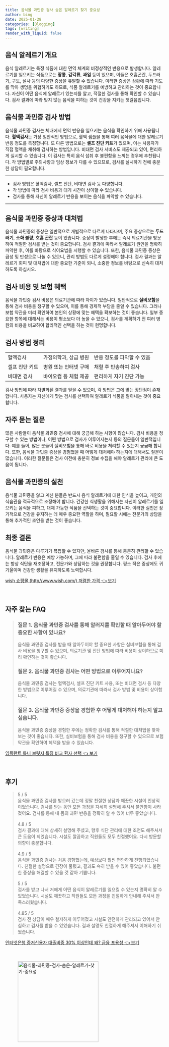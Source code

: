 ```yaml
---
title: 음식물 과민증 검사 숨은 알레르기 찾기 중요성
author: bing
date: 2025-01-28
categories: [Blogging]
tags: [writing]
render_with_liquid: false
---
```



<h2 id='음식 알레르기 개요'>음식 알레르기 개요</h2>

<p>음식 알레르기는 특정 식품에 대한 면역 체계의 비정상적인 반응으로 발생합니다. 알레르기를 일으키는 식품으로는 <b>땅콩</b>, <b>갑각류</b>, <b>과일</b> 등이 있으며, 이들은 호흡곤란, 두드러기, 구토, 설사 등의 다양한 증상을 유발할 수 있습니다. 이러한 증상은 상황에 따라 기도를 막아 생명을 위협하기도 하므로, 식품 알레르기를 예방하고 관리하는 것이 중요합니다. 자신이 어떤 음식에 알레르기 있는지를 알고, 적절한 검사를 통해 확인할 수 있습니다. 검사 결과에 따라 맞지 않는 음식을 피하는 것이 건강을 지키는 첫걸음입니다.</p>

<h2 id='음식물 과민증 검사 방법'>음식물 과민증 검사 방법</h2>

<p>음식물 과민증 검사는 체내에서 면역 반응을 일으키는 음식을 확인하기 위해 사용됩니다. <b>혈액검사</b>는 가장 일반적인 방법으로, 혈액 샘플을 통해 여러 음식물에 대한 알레르기 반응 정도를 측정합니다. 또 다른 방법으로는 <b>셀프 진단 키트</b>가 있으며, 이는 사용자가 직접 혈액을 채취해 검사하는 방법입니다. 비대면 검사 서비스도 제공되고 있어, 편리하게 실시할 수 있습니다. 이 검사는 특히 음식 섭취 후 불편함을 느끼는 경우에 추천됩니다. 각 방법별로 주의사항과 임상 정보가 다를 수 있으므로, 검사를 실시하기 전에 충분한 상담이 필요합니다.</p>

<hr />

<ul>
    <li>검사 방법은 혈액검사, 셀프 진단, 비대면 검사 등 다양합니다.</li>
    <li>각 방법에 따라 검사 비용과 대기 시간이 상이할 수 있습니다.</li>
    <li>검사를 통해 자신이 알레르기 반응을 보이는 음식을 파악할 수 있습니다.</li>
</ul>

<hr />

<h2 id='음식물 과민증 증상과 대처법'>음식물 과민증 증상과 대처법</h2>

<p>음식물 과민증의 증상은 일반적으로 개별적으로 다르게 나타나며, 주요 증상으로는 <b>두드러기</b>, <b>소화 불량</b>, <b>호흡 곤란</b> 등이 있습니다. 증상이 발생한 후에는 즉시 의료기관을 방문하여 적절한 검사를 받는 것이 중요합니다. 검사 결과에 따라서 알레르기 원인을 명확히 파악한 후, 이를 바탕으로 식이요법을 시행할 수 있습니다. 또한, 음식물 과민증 증상은 급성 및 만성으로 나눌 수 있으니, 관리 방법도 다르게 설정해야 합니다. 검사 결과는 알레르기 회피 및 대처법에 대한 중요한 기준이 되니, 소중한 정보를 바탕으로 신속히 대처하도록 하십시오.</p>

<h2 id='검사 비용 및 보험 혜택'>검사 비용 및 보험 혜택</h2>

<p>음식물 과민증 검사 비용은 의료기관에 따라 차이가 있습니다. 일반적으로 <b>실비보험</b>을 통해 검사 비용을 청구할 수 있으며, 이를 통해 경제적 부담을 줄일 수 있습니다. 그러나 보험 약관을 미리 확인하여 본인의 상황에 맞는 혜택을 확보하는 것이 좋습니다. 일부 중요한 항목에 대해서는 비용이 평소보다 더 높을 수 있으니, 검사를 계획하기 전 여러 병원의 비용을 비교하여 합리적인 선택을 하는 것이 현명합니다.</p>

<h2 id='검사 방법 정리'>검사 방법 정리</h2>

<table>
    <tr>
        <td>혈액검사</td>
        <td>가정의학과, 상급 병원</td>
        <td>반응 정도를 파악할 수 있음</td>
    </tr>
    <tr>
        <td>셀프 진단 키트</td>
        <td>병원 또는 인터넷 구매</td>
        <td>채혈 후 반송하여 검사</td>
    </tr>
    <tr>
        <td>비대면 검사</td>
        <td>바이오컴 등 체험 제공</td>
        <td>편리하게 자기 진단 가능</td>
    </tr>
</table>

<p>검사 방법에 따라 차별화된 결과를 얻을 수 있으며, 각 방법은 그에 맞는 장단점이 존재합니다. 사용자는 자신에게 맞는 검사를 선택하여 알레르기 식품을 알아내는 것이 중요합니다.</p>

<h2 id='자주 묻는 질문'>자주 묻는 질문</h2>

<p>많은 사람들이 음식물 과민증 검사에 대해 궁금해 하는 사항이 많습니다. 검사 비용을 청구할 수 있는 방법이나, 어떤 방법으로 검사가 이루어지는지 등의 질문들이 일반적입니다. 예를 들어, 많은 분들이 실비보험을 통해 바로 비용을 처리할 수 있는지 궁금해 합니다. 또한, 음식물 과민증 증상을 경험했을 때 어떻게 대처해야 하는지에 대해서도 질문이 많습니다. 이러한 질문들은 검사 이전에 충분히 정보 수집을 해야 알레르기 관리에 큰 도움이 됩니다.</p>

<h2 id='음식물 과민증의 실천'>음식물 과민증의 실천</h2>

<p>음식물 과민증을 앓고 계신 분들은 반드시 음식 알레르기에 대한 인식을 높이고, 개인의 식습관을 적극적으로 조정해야 합니다. 건강한 식생활을 위해서는 자신이 알레르기를 일으키는 음식을 피하고, 대체 가능한 식품을 선택하는 것이 중요합니다. 이러한 실천은 장기적으로 건강을 유지하는 데 매우 중요한 역할을 하며, 필요할 시에는 전문가의 상담을 통해 추가적인 조언을 받는 것이 좋습니다.</p>

<h2 id='최종 결론'>최종 결론</h2>

<p>음식물 과민증은 다루기가 복잡할 수 있지만, 올바른 검사를 통해 충분히 관리할 수 있습니다. 알레르기 반응은 예방 가능하며, 그에 따라 불편함을 줄일 수 있습니다. 검사 후에는 항상 식단을 재조정하고, 전문가와 상담하는 것을 권장합니다. 평소 작은 증상에도 귀 기울이며 건강한 생활을 유지하도록 노력합시다.</p>


<p><a class="click-button" title="wish 쇼핑몰 (http//www.wish.com/) 저렴한 가격" href="https://blackassets.github.io/posts/wish-%EC%87%BC%ED%95%91%EB%AA%B0-(httpwww.wish.com)-%EC%A0%80%EB%A0%B4%ED%95%9C-%EA%B0%80%EA%B2%A9/" rel="dofollow">wish 쇼핑몰 (http//www.wish.com/) 저렴한 가격 👈 보기</a></p><br>
<h2 id='자주_찾는_FAQ'>자주 찾는 FAQ</h2>
<div itemscope="" itemtype="https://schema.org/FAQPage"> 
<blockquote> 
<div itemscope="" itemprop="mainEntity" itemtype="https://schema.org/Question"> 
<h3 itemprop="name">질문 1. 음식물 과민증 검사를 통해 알러지를 확인할 때 알아두어야 할 중요한 사항이 있나요?</h3> 
<div itemscope="" itemprop="acceptedAnswer" itemtype="https://schema.org/Answer"> 
<span itemprop="text"> 
<p>음식물 과민증 검사를 받을 때 알아두어야 할 중요한 사항은 실비보험을 통해 검사 비용을 청구할 수 있으며, 의료기관 및 진단 방법에 따라 비용이 상이하므로 미리 확인하는 것이 좋습니다.</p> 
</span> 
</div> 
</div> 

<div itemscope="" itemprop="mainEntity" itemtype="https://schema.org/Question"> 
<h3 itemprop="name">질문 2. 음식물 과민증 검사는 어떤 방법으로 이루어지나요?</h3> 
<div itemscope="" itemprop="acceptedAnswer" itemtype="https://schema.org/Answer"> 
<span itemprop="text"> 
<p>음식물 과민증 검사는 혈액검사, 셀프 진단 키트 사용, 또는 비대면 검사 등 다양한 방법으로 이루어질 수 있으며, 의료기관에 따라서 검사 방법 및 비용이 상이합니다.</p> 
</span> 
</div> 
</div> 

<div itemscope="" itemprop="mainEntity" itemtype="https://schema.org/Question"> 
<h3 itemprop="name">질문 3. 음식물 과민증 증상을 경험한 후 어떻게 대처해야 하는지 알고 싶습니다.</h3> 
<div itemscope="" itemprop="acceptedAnswer" itemtype="https://schema.org/Answer"> 
<span itemprop="text"> 
<p>음식물 과민증 증상을 경험한 후에는 정확한 검사를 통해 적절한 대처법을 찾아보는 것이 좋습니다. 또한, 실비보험을 통해 검사 비용을 청구할 수 있으므로 보험 약관을 확인하여 혜택을 받을 수 있습니다.</p> 
</span> 
</div> 
</div> 

</blockquote> 
</div>
<p><a class="click-button" title="임플란트 틀니 브릿지 특징 비교 환자 선택" href="https://blackassets.github.io/posts/%EC%9E%84%ED%94%8C%EB%9E%80%ED%8A%B8-%ED%8B%80%EB%8B%88-%EB%B8%8C%EB%A6%BF%EC%A7%80-%ED%8A%B9%EC%A7%95-%EB%B9%84%EA%B5%90-%ED%99%98%EC%9E%90-%EC%84%A0%ED%83%9D/" rel="dofollow">임플란트 틀니 브릿지 특징 비교 환자 선택 👈 보기</a></p><br>
<h2 id='후기'>후기</h2>
<div itemscope itemtype="https://schema.org/Product">
  <blockquote>
  <div itemprop="review" itemscope itemtype="https://schema.org/Review">
      <div itemprop="reviewRating" itemscope itemtype="https://schema.org/Rating"> <span itemprop="ratingValue">5</span> / <span itemprop="bestRating">5</span> </div>
      <span itemprop="reviewBody">음식물 과민증 검사를 받으러 갔는데 정말 친절한 상담과 깨끗한 시설이 인상적이었습니다. 검사를 받는 동안 모든 과정을 자세히 설명해 주셔서 불안함이 사라졌어요. 검사를 통해 내 몸의 과민 반응을 정확히 알 수 있어 너무 좋았습니다.</span>
  </div>
  <br>
  <div itemprop="review" itemscope itemtype="https://schema.org/Review">
      <div itemprop="reviewRating" itemscope itemtype="https://schema.org/Rating"> <span itemprop="ratingValue">4.8</span> / <span itemprop="bestRating">5</span> </div>
      <span itemprop="reviewBody">검사 결과에 대해 상세히 설명해 주셨고, 향후 식단 관리에 대한 조언도 해주셔서 큰 도움이 되었습니다. 시설도 깔끔하고 직원들도 모두 친절했어요. 다시 방문할 의향이 충분합니다.</span>
  </div>
  <br>
  <div itemprop="review" itemscope itemtype="https://schema.org/Review">
      <div itemprop="reviewRating" itemscope itemtype="https://schema.org/Rating"> <span itemprop="ratingValue">4.9</span> / <span itemprop="bestRating">5</span> </div>
      <span itemprop="reviewBody">음식물 과민증 검사는 처음 경험했는데, 예상보다 훨씬 편안하게 진행되었습니다. 친절한 설명으로 긴장이 풀렸고, 결과도 속히 받을 수 있어 좋았습니다. 불편한 증상을 해결할 수 있을 것 같아 기쁩니다.</span>
  </div>
  <br>
  <div itemprop="review" itemscope itemtype="https://schema.org/Review">
      <div itemprop="reviewRating" itemscope itemtype="https://schema.org/Rating"> <span itemprop="ratingValue">5</span> / <span itemprop="bestRating">5</span> </div>
      <span itemprop="reviewBody">검사를 받고 나서 저에게 어떤 음식이 알레르기를 일으킬 수 있는지 명확히 알 수 있었습니다. 시설도 깨끗하고 직원들도 모든 과정을 친절하게 안내해 주셔서 만족스러웠습니다.</span>
  </div>
  <br>
  <div itemprop="review" itemscope itemtype="https://schema.org/Review">
      <div itemprop="reviewRating" itemscope itemtype="https://schema.org/Rating"> <span itemprop="ratingValue">4.85</span> / <span itemprop="bestRating">5</span> </div>
      <span itemprop="reviewBody">검사 전 상담이 매우 철저하게 이루어졌고 시설도 안전하게 관리되고 있어서 안심하고 검사를 받을 수 있었습니다. 결과 설명도 친절하게 해주셔서 이해하기 쉬웠습니다.</span>
  </div>
  </blockquote>
</div>
<p><a class="click-button" title="인터넷은행 중저신용자 대출비중 30% 이상인데 왜? 금융 포용성" href="https://blackassets.github.io/posts/%EC%9D%B8%ED%84%B0%EB%84%B7%EC%9D%80%ED%96%89-%EC%A4%91%EC%A0%80%EC%8B%A0%EC%9A%A9%EC%9E%90-%EB%8C%80%EC%B6%9C%EB%B9%84%EC%A4%91-30-%EC%9D%B4%EC%83%81%EC%9D%B8%EB%8D%B0-%EC%99%9C-%EA%B8%88%EC%9C%B5-%ED%8F%AC%EC%9A%A9%EC%84%B1/" rel="dofollow">인터넷은행 중저신용자 대출비중 30% 이상인데 왜? 금융 포용성 👈 보기</a></p><br>
<figure class="image"><img src="https://blackassets.github.io/assets/img/thumbnail/음식물-과민증-검사-숨은-알레르기-찾기-중요성.webp" alt="음식물-과민증-검사-숨은-알레르기-찾기-중요성" width="256" height="256"></figure>